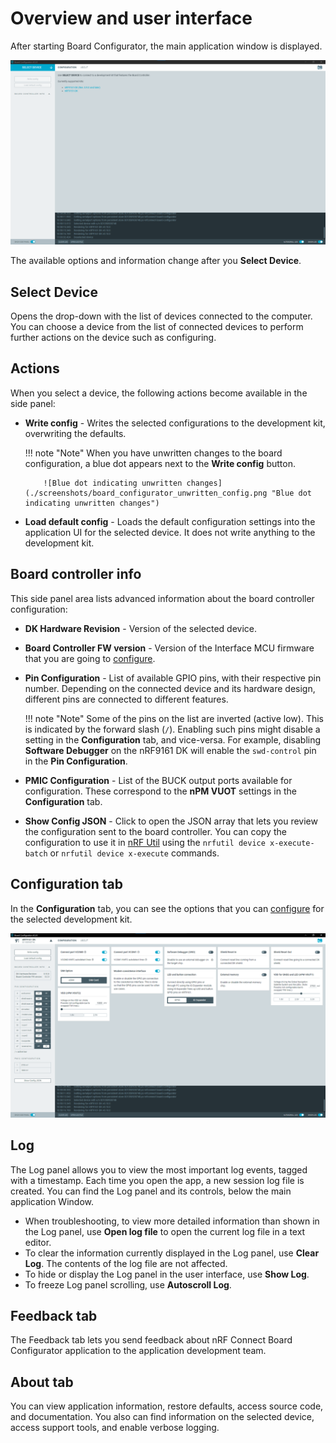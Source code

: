 # Overview and user interface

After starting Board Configurator, the main application window is displayed.

![Board Configurator application window](./screenshots/board_configurator_overview.png "Board Configurator application window")

The available options and information change after you **Select Device**.

## Select Device

Opens the drop-down with the list of devices connected to the computer. You can choose a device from the list of connected devices to perform further actions on the device such as configuring.

## Actions

When you select a device, the following actions become available in the side panel:

- **Write config** - Writes the selected configurations to the development kit, overwriting the defaults.

    !!! note "Note"
         When you have unwritten changes to the board configuration, a blue dot appears next to the **Write config** button.

          ![Blue dot indicating unwritten changes](./screenshots/board_configurator_unwritten_config.png "Blue dot indicating unwritten changes")

- **Load default config** - Loads the default configuration settings into the application UI for the selected device. It does not write anything to the development kit.

## Board controller info

This side panel area lists advanced information about the board controller configuration:

* **DK Hardware Revision** - Version of the selected device.
* **Board Controller FW version** - Version of the Interface MCU firmware that you are going to [configure](updating.md).
* **Pin Configuration** - List of available GPIO pins, with their respective pin number. Depending on the connected device and its hardware design, different pins are connected to different features.

    !!! note "Note"
        Some of the pins on the list are inverted (active low). This is indicated by the forward slash (`/`). Enabling such pins might disable a setting in the **Configuration** tab, and vice-versa. For example, disabling **Software Debugger** on the nRF9161 DK will enable the `swd-control` pin in the **Pin Configuration**.

* **PMIC Configuration** - List of the BUCK output ports available for configuration. These correspond to the **nPM VUOT** settings in the **Configuration** tab.
* **Show Config JSON** - Click to open the JSON array that lets you review the configuration sent to the board controller. You can copy the configuration to use it in [nRF Util](https://docs.nordicsemi.com/bundle/nrfutil/page/README.html) using the `nrfutil device x-execute-batch` or `nrfutil device x-execute` commands.

## Configuration tab

In the **Configuration** tab, you can see the options that you can [configure](updating.md) for the selected development kit.

![Board Configurator configuration tab](./screenshots/board_configurator_connected.png "Board Configurator configuration tab")

## Log

The Log panel allows you to view the most important log events, tagged with a timestamp. Each time you open the app, a new session log file is created. You can find the Log panel and its controls, below the main application Window.

- When troubleshooting, to view more detailed information than shown in the Log panel, use **Open log file** to open the current log file in a text editor.
- To clear the information currently displayed in the Log panel, use **Clear Log**. The contents of the log file are not affected.
- To hide or display the Log panel in the user interface, use **Show Log**.
- To freeze Log panel scrolling, use **Autoscroll Log**.

## Feedback tab

The Feedback tab lets you send feedback about nRF Connect Board Configurator application to the application development team.

## About tab

You can view application information, restore defaults, access source code, and documentation. You also can find information on the selected device, access support tools, and enable verbose logging.